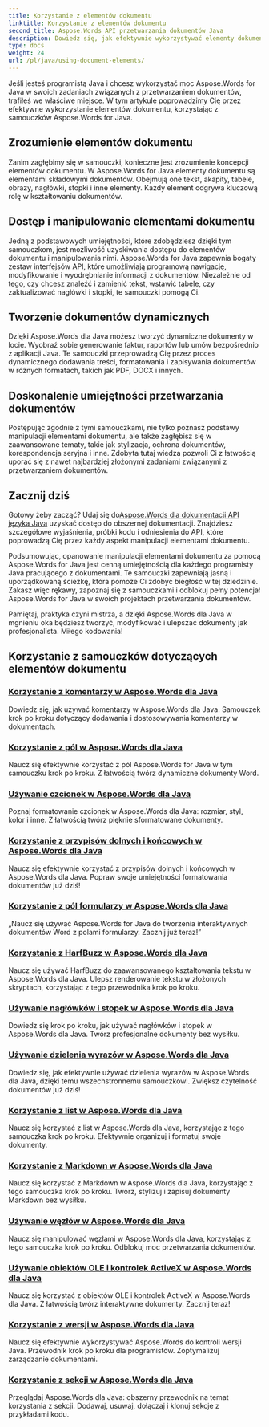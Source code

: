 ```yaml
---
title: Korzystanie z elementów dokumentu
linktitle: Korzystanie z elementów dokumentu
second_title: Aspose.Words API przetwarzania dokumentów Java
description: Dowiedz się, jak efektywnie wykorzystywać elementy dokumentu w Aspose.Words dla Java, korzystając z naszych kompleksowych samouczków. Popraw swoje umiejętności przetwarzania dokumentów w języku Java już dziś!
type: docs
weight: 24
url: /pl/java/using-document-elements/
---
```


Jeśli jesteś programistą Java i chcesz wykorzystać moc Aspose.Words for Java w swoich zadaniach związanych z przetwarzaniem dokumentów, trafiłeś we właściwe miejsce. W tym artykule poprowadzimy Cię przez efektywne wykorzystanie elementów dokumentu, korzystając z samouczków Aspose.Words for Java.

## Zrozumienie elementów dokumentu

Zanim zagłębimy się w samouczki, konieczne jest zrozumienie koncepcji elementów dokumentu. W Aspose.Words for Java elementy dokumentu są elementami składowymi dokumentów. Obejmują one tekst, akapity, tabele, obrazy, nagłówki, stopki i inne elementy. Każdy element odgrywa kluczową rolę w kształtowaniu dokumentów.

## Dostęp i manipulowanie elementami dokumentu

Jedną z podstawowych umiejętności, które zdobędziesz dzięki tym samouczkom, jest możliwość uzyskiwania dostępu do elementów dokumentu i manipulowania nimi. Aspose.Words for Java zapewnia bogaty zestaw interfejsów API, które umożliwiają programową nawigację, modyfikowanie i wyodrębnianie informacji z dokumentów. Niezależnie od tego, czy chcesz znaleźć i zamienić tekst, wstawić tabele, czy zaktualizować nagłówki i stopki, te samouczki pomogą Ci.

## Tworzenie dokumentów dynamicznych

Dzięki Aspose.Words dla Java możesz tworzyć dynamiczne dokumenty w locie. Wyobraź sobie generowanie faktur, raportów lub umów bezpośrednio z aplikacji Java. Te samouczki przeprowadzą Cię przez proces dynamicznego dodawania treści, formatowania i zapisywania dokumentów w różnych formatach, takich jak PDF, DOCX i innych.

## Doskonalenie umiejętności przetwarzania dokumentów

Postępując zgodnie z tymi samouczkami, nie tylko poznasz podstawy manipulacji elementami dokumentu, ale także zagłębisz się w zaawansowane tematy, takie jak stylizacja, ochrona dokumentów, korespondencja seryjna i inne. Zdobyta tutaj wiedza pozwoli Ci z łatwością uporać się z nawet najbardziej złożonymi zadaniami związanymi z przetwarzaniem dokumentów.

## Zacznij dziś

 Gotowy żeby zacząć? Udaj się do[Aspose.Words dla dokumentacji API języka Java](https://reference.aspose.com/words/java/) uzyskać dostęp do obszernej dokumentacji. Znajdziesz szczegółowe wyjaśnienia, próbki kodu i odniesienia do API, które poprowadzą Cię przez każdy aspekt manipulacji elementami dokumentu.

Podsumowując, opanowanie manipulacji elementami dokumentu za pomocą Aspose.Words for Java jest cenną umiejętnością dla każdego programisty Java pracującego z dokumentami. Te samouczki zapewniają jasną i uporządkowaną ścieżkę, która pomoże Ci zdobyć biegłość w tej dziedzinie. Zakasz więc rękawy, zapoznaj się z samouczkami i odblokuj pełny potencjał Aspose.Words for Java w swoich projektach przetwarzania dokumentów.

Pamiętaj, praktyka czyni mistrza, a dzięki Aspose.Words dla Java w mgnieniu oka będziesz tworzyć, modyfikować i ulepszać dokumenty jak profesjonalista. Miłego kodowania!

## Korzystanie z samouczków dotyczących elementów dokumentu
### [Korzystanie z komentarzy w Aspose.Words dla Java](./using-comments/)
Dowiedz się, jak używać komentarzy w Aspose.Words dla Java. Samouczek krok po kroku dotyczący dodawania i dostosowywania komentarzy w dokumentach.
### [Korzystanie z pól w Aspose.Words dla Java](./using-fields/)
Naucz się efektywnie korzystać z pól Aspose.Words for Java w tym samouczku krok po kroku. Z łatwością twórz dynamiczne dokumenty Word.
### [Używanie czcionek w Aspose.Words dla Java](./using-fonts/)
Poznaj formatowanie czcionek w Aspose.Words dla Java: rozmiar, styl, kolor i inne. Z łatwością twórz pięknie sformatowane dokumenty.
### [Korzystanie z przypisów dolnych i końcowych w Aspose.Words dla Java](./using-footnotes-and-endnotes/)
Naucz się efektywnie korzystać z przypisów dolnych i końcowych w Aspose.Words dla Java. Popraw swoje umiejętności formatowania dokumentów już dziś!
### [Korzystanie z pól formularzy w Aspose.Words dla Java](./using-form-fields/)
„Naucz się używać Aspose.Words for Java do tworzenia interaktywnych dokumentów Word z polami formularzy. Zacznij już teraz!”
### [Korzystanie z HarfBuzz w Aspose.Words dla Java](./using-harfbuzz/)
Naucz się używać HarfBuzz do zaawansowanego kształtowania tekstu w Aspose.Words dla Java. Ulepsz renderowanie tekstu w złożonych skryptach, korzystając z tego przewodnika krok po kroku.
### [Używanie nagłówków i stopek w Aspose.Words dla Java](./using-headers-and-footers/)
Dowiedz się krok po kroku, jak używać nagłówków i stopek w Aspose.Words dla Java. Twórz profesjonalne dokumenty bez wysiłku.
### [Używanie dzielenia wyrazów w Aspose.Words dla Java](./using-hyphenation/)
Dowiedz się, jak efektywnie używać dzielenia wyrazów w Aspose.Words dla Java, dzięki temu wszechstronnemu samouczkowi. Zwiększ czytelność dokumentów już dziś!
### [Korzystanie z list w Aspose.Words dla Java](./using-lists/)
Naucz się korzystać z list w Aspose.Words dla Java, korzystając z tego samouczka krok po kroku. Efektywnie organizuj i formatuj swoje dokumenty.
### [Korzystanie z Markdown w Aspose.Words dla Java](./using-markdown/)
Naucz się korzystać z Markdown w Aspose.Words dla Java, korzystając z tego samouczka krok po kroku. Twórz, stylizuj i zapisuj dokumenty Markdown bez wysiłku.
### [Używanie węzłów w Aspose.Words dla Java](./using-nodes/)
Naucz się manipulować węzłami w Aspose.Words dla Java, korzystając z tego samouczka krok po kroku. Odblokuj moc przetwarzania dokumentów.
### [Używanie obiektów OLE i kontrolek ActiveX w Aspose.Words dla Java](./using-ole-objects-and-activex/)
Naucz się korzystać z obiektów OLE i kontrolek ActiveX w Aspose.Words dla Java. Z łatwością twórz interaktywne dokumenty. Zacznij teraz!
### [Korzystanie z wersji w Aspose.Words dla Java](./using-revisions/)
Naucz się efektywnie wykorzystywać Aspose.Words do kontroli wersji Java. Przewodnik krok po kroku dla programistów. Zoptymalizuj zarządzanie dokumentami.
### [Korzystanie z sekcji w Aspose.Words dla Java](./using-sections/)
Przeglądaj Aspose.Words dla Java: obszerny przewodnik na temat korzystania z sekcji. Dodawaj, usuwaj, dołączaj i klonuj sekcje z przykładami kodu.